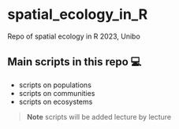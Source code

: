 # spatial_ecology_in_R
Repo of spatial ecology in R 2023, Unibo

## Main scripts in this repo 💻
+ scripts on populations
+ scripts on communities
+ scripts on ecosystems

> **Note**
> scripts will be added lecture by lecture
